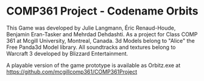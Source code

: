COMP361 Project - Codename Orbits
====================================================

This Game was developed by Julie Langmann, Éric Renaud-Houde, Benjamin Eran-Tasker and Mehrdad Dehdashti. 
As a project for Class COMP 361 at Mcgill University, Montreal, Canada. 3d Models belong to "Alice" the 
Free Panda3d Model library. All soundtracks and textures belong to Warcraft 3 developed by Blizzard Entertainment.

A playable version of the game prototype is available as Orbitz.exe at https://github.com/mcgillcomp361/COMP361Project
